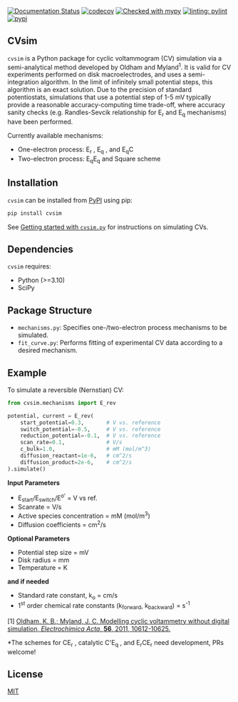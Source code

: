 [![Documentation Status](https://readthedocs.org/projects/cvsim/badge/?version=latest)](https://cvsim.readthedocs.io/en/latest/?badge=latest) [![codecov](https://codecov.io/gh/ericfell/CVsim/graph/badge.svg?token=90223DIBVS)](https://codecov.io/gh/ericfell/CVsim)  [![Checked with mypy](http://www.mypy-lang.org/static/mypy_badge.svg)](http://mypy-lang.org/)  [![linting: pylint](https://img.shields.io/badge/linting-pylint-yellowgreen)](https://github.com/pylint-dev/pylint) [![pypi](https://img.shields.io/pypi/v/cvsim?color=orange)](https://pypi.org/project/cvsim/)

CVsim
--------

`cvsim` is a Python package for cyclic voltammogram (CV) simulation via a semi-analytical method developed by Oldham and Myland<sup>1</sup>. It is valid for CV experiments performed on disk macroelectrodes, and uses a semi-integration algorithm. In the limit of infinitely small potential steps, this algorithm is an exact solution. 
Due to the precision of standard potentiostats, simulations that use a potential step of 1-5 mV typically provide a reasonable accuracy-computing time trade-off, where accuracy sanity checks (e.g. Randles-Sevcik relationship for E<sub>r</sub> and E<sub>q</sub> mechanisms) have been performed.


Currently available mechanisms: 
- One-electron process: E<sub>r</sub> , E<sub>q</sub> , and E<sub>q</sub>C
- Two-electron process: E<sub>q</sub>E<sub>q</sub> and Square scheme


## Installation

`cvsim` can be installed from [PyPI](https://pypi.org/project/cvsim/) using pip:

```bash
pip install cvsim
```

See [Getting started with `cvsim.py`](https://cvsim.readthedocs.io/en/latest/getting-started.html) for instructions on simulating CVs.

## Dependencies

`cvsim` requires:

- Python (>=3.10)
- SciPy


## Package Structure

- `mechanisms.py`: Specifies one-/two-electron process mechanisms to be simulated.
- `fit_curve.py`: Performs fitting of experimental CV data according to a desired mechanism. 


## Example

To simulate a reversible (Nernstian) CV:

```python
from cvsim.mechanisms import E_rev

potential, current = E_rev(
    start_potential=0.3,       # V vs. reference
    switch_potential=-0.5,     # V vs. reference
    reduction_potential=-0.1,  # V vs. reference
    scan_rate=0.1,             # V/s
    c_bulk=1.0,                # mM (mol/m^3)
    diffusion_reactant=1e-6,   # cm^2/s
    diffusion_product=2e-6,    # cm^2/s
).simulate()
```



**Input Parameters**
- E<sub>start</sub>/E<sub>switch</sub>/E<sup>o'</sup> = V vs ref.
- Scanrate = V/s
- Active species concentration = mM (mol/m<sup>3</sup>)
- Diffusion coefficients = cm<sup>2</sup>/s

**Optional Parameters**
- Potential step size = mV
- Disk radius = mm
- Temperature = K

**and if needed**
- Standard rate constant, k<sub>o</sub> = cm/s
- 1<sup>st</sup> order chemical rate constants (k<sub>forward</sub>, k<sub>backward</sub>) = s<sup>-1</sup>




[1] [Oldham, K. B.; Myland, J. C. Modelling cyclic voltammetry without 
    digital simulation, *Electrochimica Acta*, **56**, 2011, 10612-10625.](https://www.sciencedirect.com/science/article/abs/pii/S0013468611007651)


*The schemes for CE<sub>r</sub> , catalytic C'E<sub>q</sub> , and E<sub>r</sub>CE<sub>r</sub> need development, PRs welcome!


## License
[MIT](https://choosealicense.com/licenses/mit/) 